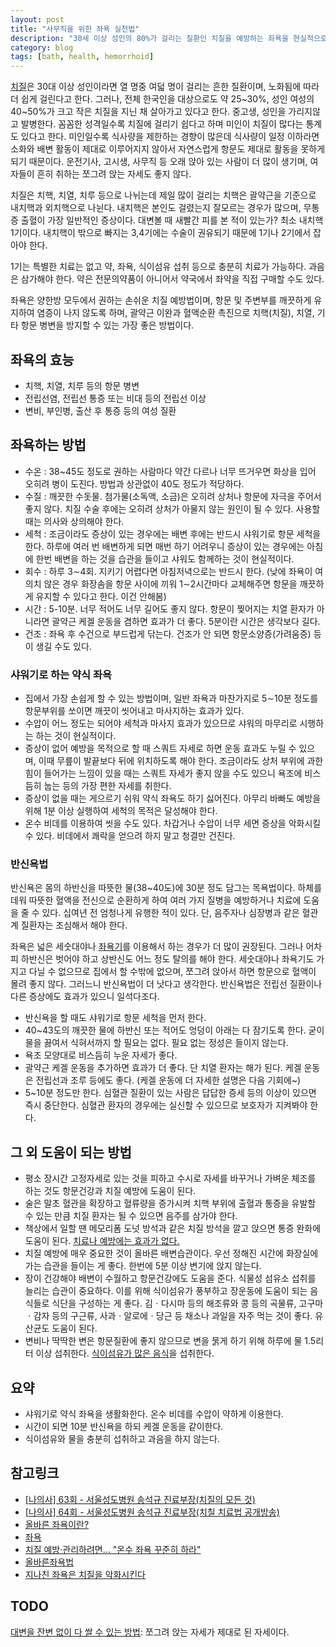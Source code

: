 ```yaml
---
layout: post
title: "사무직을 위한 좌욕 실천법"
description: "30세 이상 성인의 80%가 걸리는 질환인 치질을 예방하는 좌욕을 현실적으로 실천하는 방법"
category: blog
tags: [bath, health, hemorrhoid]
---
```


[치질](https://namu.wiki/w/%EC%B9%98%EC%A7%88)은 30대 이상 성인이라면 열 명중 여덟 명이 걸리는 흔한 질환이며, 노화됨에 따라 더 쉽게 걸린다고 한다. 그러나, 전체 한국인을 대상으로도 약 25~30%, 성인 여성의 40~50%가 크고 작은 치질을 지닌 채 살아가고 있다고 한다. 중고생, 성인을 가리지않고 발병한다. 꼼꼼한 성격일수록 치질에 걸리기 쉽다고 하며 미인이 치질이 많다는 통계도 있다고 한다. 미인일수록 식사량을 제한하는 경향이 많은데 식사량이 일정 이하라면 소화와 배변 활동이 제대로 이루어지지 않아서 자연스럽게 항문도 제대로 활동을 못하게 되기 때문이다. 운전기사, 고시생, 사무직 등 오래 앉아 있는 사람이 더 많이 생기며, 여자들이 흔히 취하는 쪼그려 앉는 자세도 좋지 않다.

치질은 치핵, 치열, 치루 등으로 나뉘는데 제일 많이 걸리는 치핵은 괄약근을 기준으로 내치핵과 외치핵으로 나뉜다. 내치핵은 본인도 걸렸는지 잘모르는 경우가 많으며, 무통증 출혈이 가장 일반적인 증상이다. 대변볼 때 새빨간 피를 본 적이 있는가? 최소 내치핵 1기이다. 내치핵이 밖으로 빠지는 3,4기에는 수술이 권유되기 때문에 1기나 2기에서 잡아야 한다.

1기는 특별한 치료는 없고 약, 좌욕, 식이섬유 섭취 등으로 충분히 치료가 가능하다. 과음은 삼가해야 한다. 약은 전문의약품이 아니어서 약국에서 좌약을 직접 구매할 수도 있다.

좌욕은 양한방 모두에서 권하는 손쉬운 치질 예방법이며, 항문 및 주변부를 깨끗하게 유지하여 염증이 나지 않도록 하며, 괄약근 이완과 혈액순환 촉진으로 치핵(치질), 치열, 기타 항문 병변을 방지할 수 있는 가장 좋은 방법이다. 

## 좌욕의 효능

- 치핵, 치열, 치루 등의 항문 병변
- 전립선염, 전립선 통증 또는 비대 등의 전립선 이상
- 변비, 부인병, 출산 후 통증 등의 여성 질환

## 좌욕하는 방법

- 수온 : 38~45도 정도로 권하는 사람마다 약간 다르나 너무 뜨거우면 화상을 입어 오히려 병이 도진다. 방법과 상관없이 40도 정도가 적당하다.
- 수질 : 깨끗한 수돗물. 첨가물(소독액, 소금)은 오히려 상처나 항문에 자극을 주어서 좋지 않다. 치질 수술 후에는 오히려 상처가 아물지 않는 원인이 될 수 있다. 사용할 때는 의사와 상의해야 한다.
- 세척 : 조금이라도 증상이 있는 경우에는 배변 후에는 반드시 샤워기로 항문 세척을 한다. 하루에 여러 번 배변하게 되면 매번 하기 어려우니 증상이 있는 경우에는 아침에 한번 배변을 하는 것을 습관을 들이고 샤워도 함께하는 것이 현실적이다.
- 회수 : 하루 3∼4회. 지키기 어렵다면 아침저녁으로는 반드시 한다. (낮에 좌욕이 여의치 않은 경우 화장솜을 항문 사이에 끼워 1∼2시간마다 교체해주면 항문을 깨끗하게 유지할 수 있다고 한다. 이건 안해봄)
- 시간 : 5-10분. 너무 적어도 너무 길어도 좋지 않다. 항문이 찢어지는 치열 환자가 아니라면 괄약근 케겔 운동을 겸하면 효과가 더 좋다. 5분이란 시간은 생각보다 길다.
- 건조 : 좌욕 후 수건으로 부드럽게 닦는다. 건조가 안 되면 항문소양증(가려움증) 등이 생길 수도 있다.

### 샤워기로 하는 약식 좌욕

- 집에서 가장 손쉽게 할 수 있는 방법이며, 일반 좌욕과 마찬가지로 5∼10분 정도를 항문부위를 쏘이면 깨끗이 씻어내고 마사지하는 효과가 있다.
- 수압이 어느 정도는 되어야 세척과 마사지 효과가 있으므로 샤워의 마무리로 시행하는 하는 것이 현실적이다.
- 증상이 없어 예방을 목적으로 할 때 스쿼트 자세로 하면 운동 효과도 누릴 수 있으며, 이때 무릎이 발끝보다 뒤에 위치하도록 해야 한다. 조금이라도 상처 부위에 과한 힘이 들어가는 느낌이 있을 때는 스쿼트 자세가 좋지 않을 수도 있으니 욕조에 비스듬히 눕는 등의 가장 편한 자세를 취한다.
- 증상이 없을 때는 게으르기 쉬워 약식 좌욕도 하기 싫어진다. 아무리 바빠도 예방을 위해 1분 이상 실행하여 세척의 목적은 달성해야 한다.
- 온수 비데를 이용하여 씻을 수도 있다. 차갑거나 수압이 너무 세면 증상을 악화시킬 수 있다. 비데에서 쾌락을 얻으려 하지 말고 청결만 건진다.

### 반신욕법

반신욕은 몸의 하반신을 따뜻한 물(38~40도)에 30분 정도 담그는 목욕법이다. 하체를 데워 따뜻한 혈액을 전신으로 순환하게 하여 여러 가지 질병을 예방하거나 치료에 도움을 줄 수 있다. 십여년 전 엄청나게 유행한 적이 있다. 단, 음주자나 심장병과 같은 혈관계 질환자는 조심해서 해야 한다.

좌욕은 넓은 세숫대야나 [좌욕기](http://www.enuri.com/view/Listmp3.jsp?cate=05101302&from=search&islist=Y&skeyword=%EC%A2%8C%EC%9A%95%EA%B8%B0&cate_keyword=Y&hyphen_2=false)를 이용해서 하는 경우가 더 많이 권장된다. 그러나 어차피 하반신은 벗어야 하고 상반신도 어느 정도 탈의를 해야 한다. 세숫대야나 좌욕기도 가지고 다닐 수 없으므로 집에서 할 수밖에 없으며, 쪼그려 앉아서 하면 항문으로 혈액이 몰려 좋지 않다. 그러느니 반신욕법이 더 낫다고 생각한다. 반신욕법은 전립선 질환이나 다른 증상에도 효과가 있으니 일석다조다.

- 반신욕을 할 때도 샤워기로 항문 세척을 먼저 한다.
- 40~43도의 깨끗한 물에 하반신 또는 적어도 엉덩이 아래는 다 잠기도록 한다. 굳이 물을 끓여서 식혀서까지 할 필요는 없다. 필요 없는 정성은 들이지 않는다.
- 욕조 모양대로 비스듬히 누운 자세가 좋다.
- 괄약근 케겔 운동을 추가하면 효과가 더 좋다. 단 치열 환자는 해가 된다. 케겔 운동은 전립선과 조루 등에도 좋다. (케겔 운동에 더 자세한 설명은 다음 기회에~)
- 5~10분 정도만 한다. 심혈관 질환이 있는 사람은 답답한 증세 등의 이상이 있으면 즉시 중단한다. 심혈관 환자의 경우에는 실신할 수 있으므로 보호자가 지켜봐야 한다.

## 그 외 도움이 되는 방법

- 평소 장시간 고정자세로 있는 것을 피하고 수시로 자세를 바꾸거나 가벼운 체조를 하는 것도 항문건강과 치질 예방에 도움이 된다. 
- 술은 말초 혈관을 확장하고 혈류량을 증가시켜 치핵 부위에 출혈과 통증을 유발할 수 있는 만큼 치질 환자는 될 수 있으면 음주를 삼가야 한다. 
- 책상에서 일할 땐 메모리폼 도넛 방석과 같은 치질 방석을 깔고 앉으면 통증 완화에 도움이 된다. [치료나 예방에는 효과가 없다.](http://yanghospital.tistory.com/148)
- 치질 예방에 매우 중요한 것이 올바른 배변습관이다. 우선 정해진 시간에 화장실에 가는 습관을 들이는 게 좋다. 한번에 5분 이상 변기에 앉지 않는다.
- 장이 건강해야 배변이 수월하고 항문건강에도 도움을 준다. 식물성 섬유소 섭취를 늘리는 습관이 중요하다. 이를 위해 식이섬유가 풍부하고 장운동에 도움이 되는 음식들로 식단을 구성하는 게 좋다. 김ㆍ다시마 등의 해조류와 콩 등의 곡물류, 고구마ㆍ감자 등의 구근류, 사과ㆍ알로에ㆍ당근 등 채소나 과일을 자주 먹는 것이 좋다. 유산균도 도움이 된다.
- 변비나 딱딱한 변은 항문질환에 좋지 않으므로 변을 묽게 하기 위해 하루에 물 1.5리터 이상 섭취한다. [식이섬유가 많은 음식](http://health.chosun.com/site/data/html_dir/2011/11/24/2011112402108.html)을 섭취한다.

## 요약

- 샤워기로 약식 좌욕을 생활화한다. 온수 비데를 수압이 약하게 이용한다.
- 시간이 되면 10분 반신욕을 하되 케겔 운동을 같이한다.
- 식이섬유와 물을 충분히 섭취하고 과음을 하지 않는다.

## 참고링크

- [[나의사] 63회 - 서울성도병원 송석규 진료부장(치질의 모든 것)](https://soundcloud.com/docdocdoc/63-1?in=docdocdoc/sets/iam_doctor_s2#t=1h2m15s)
- [[나의사] 64회 - 서울성도병원 송석규 진료부장(치칠 치료법 공개방송)](https://soundcloud.com/docdocdoc/64-1?in=docdocdoc/sets/iam_doctor_s2#t=52m48s)
- [올바른 좌욕이란?](http://blog.daum.net/docgs/6279132)
- [좌욕](http://www.youngwol.org/bbs/board.php?bo_table=health_talk&wr_id=560)
- [치질 예방·관리하려면… "온수 좌욕 꾸준히 하라"](http://economy.hankooki.com/lpage/entv/201109/e2011091517265994230.htm)
- [올바른좌욕법](http://cuspis.net/%EC%98%AC%EB%B0%94%EB%A5%B8%EC%A2%8C%EC%9A%95%EB%B2%95/)
- [지나친 좌욕은 치질을 악화시킨다](http://health.chosun.com/healthyLife/column_view.jsp?idx=8145)

## TODO

[대변을 잔변 없이 다 쌀 수 있는 방법](http://blog.naver.com/PostView.nhn?blogId=eejsung&logNo=220518505736&redirect=Dlog&widgetTypeCall=true): 쪼그려 앉는 자세가 제대로 된 자세이다.
